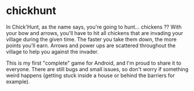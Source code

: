 # chickhunt

In Chick'Hunt, as the name says, you're going to hunt... chickens ??
With your bow and arrows, you'll have to hit all chickens that are invading your village during the given time.
The faster you take them down, the more points you'll earn.
Arrows and power ups are scattered throughout the village to help you against the invader.

This is my first "complete" game for Android, and I'm proud to share it to everyone.
There are still bugs and small issues, so don't worry if something weird happens (getting stuck inside a house or behind the barriers for example).
